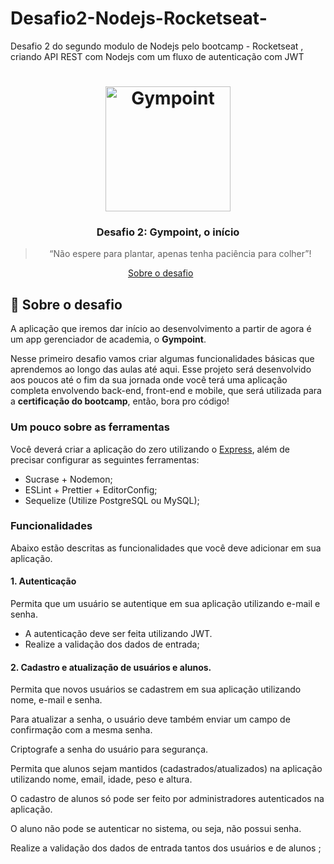 # Desafio2-Nodejs-Rocketseat-
Desafio 2 do segundo modulo de Nodejs pelo bootcamp - Rocketseat , criando API REST com Nodejs com um fluxo de autenticação com JWT

<h1 align="center">
  <img alt="Gympoint" title="Gympoint" src="https://raw.githubusercontent.com/Rocketseat/bootcamp-gostack-desafio-02/master/.github/logo.png" width="200px" />
</h1>

<h3 align="center">
  Desafio 2: Gympoint, o início
</h3>

<blockquote align="center">“Não espere para plantar, apenas tenha paciência para colher”!</blockquote>

<p align="center">
  <a href="#rocket-sobre-o-desafio">Sobre o desafio</a>&nbsp;&nbsp;&nbsp;&nbsp;&nbsp;&nbsp;
</p>

## :rocket: Sobre o desafio

A aplicação que iremos dar início ao desenvolvimento a partir de agora é um app gerenciador de academia, o **Gympoint**.

Nesse primeiro desafio vamos criar algumas funcionalidades básicas que aprendemos ao longo das aulas até aqui. Esse projeto será desenvolvido aos poucos até o fim da sua jornada onde você terá uma aplicação completa envolvendo back-end, front-end e mobile, que será utilizada para a **certificação do bootcamp**, então, bora pro código!

### Um pouco sobre as ferramentas

Você deverá criar a aplicação do zero utilizando o [Express](https://expressjs.com/), além de precisar configurar as seguintes ferramentas:

- Sucrase + Nodemon;
- ESLint + Prettier + EditorConfig;
- Sequelize (Utilize PostgreSQL ou MySQL);

### Funcionalidades

Abaixo estão descritas as funcionalidades que você deve adicionar em sua aplicação.

#### 1. Autenticação

Permita que um usuário se autentique em sua aplicação utilizando e-mail e senha.

- A autenticação deve ser feita utilizando JWT.
- Realize a validação dos dados de entrada;

#### 2. Cadastro e atualização de usuários e alunos.

Permita que novos usuários se cadastrem em sua aplicação utilizando nome, e-mail e senha.

Para atualizar a senha, o usuário deve também enviar um campo de confirmação com a mesma senha.

Criptografe a senha do usuário para segurança.

Permita que alunos sejam mantidos (cadastrados/atualizados) na aplicação utilizando nome, email, idade, peso e altura.

O cadastro de alunos só pode ser feito por administradores autenticados na aplicação.

O aluno não pode se autenticar no sistema, ou seja, não possui senha.

Realize a validação dos dados de entrada tantos dos usuários e de alunos ;


